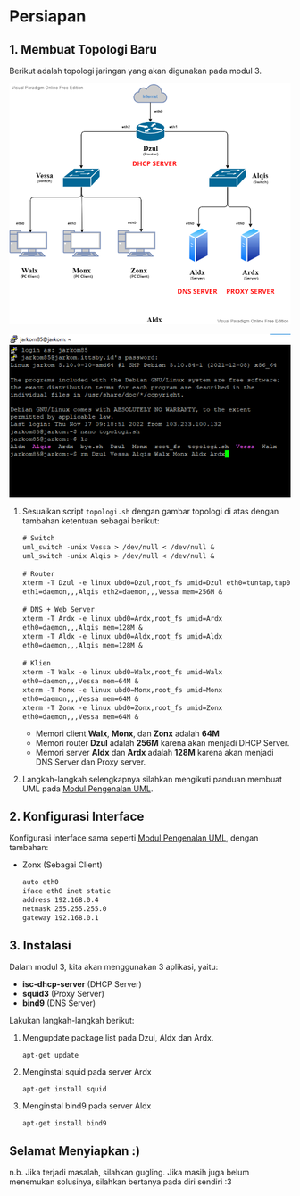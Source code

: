 # Persiapan

## 1. Membuat Topologi Baru

Berikut adalah topologi jaringan yang akan digunakan pada modul 3.

![image1.png](https://github.com/jossman14/ModulJarkomInformatikaITTS/blob/modul-3/img/image1.png?raw=true)

![image2.png](https://github.com/jossman14/ModulJarkomInformatikaITTS/blob/modul-3/img/image2.png?raw=true)

1. Sesuaikan script `topologi.sh` dengan gambar topologi di atas dengan tambahan ketentuan sebagai berikut:

   ```
   # Switch
   uml_switch -unix Vessa > /dev/null < /dev/null &
   uml_switch -unix Alqis > /dev/null < /dev/null &

   # Router
   xterm -T Dzul -e linux ubd0=Dzul,root_fs umid=Dzul eth0=tuntap,tap0 eth1=daemon,,,Alqis eth2=daemon,,,Vessa mem=256M &

   # DNS + Web Server
   xterm -T Ardx -e linux ubd0=Ardx,root_fs umid=Ardx eth0=daemon,,,Alqis mem=128M &
   xterm -T Aldx -e linux ubd0=Aldx,root_fs umid=Aldx eth0=daemon,,,Alqis mem=128M &

   # Klien
   xterm -T Walx -e linux ubd0=Walx,root_fs umid=Walx eth0=daemon,,,Vessa mem=64M &
   xterm -T Monx -e linux ubd0=Monx,root_fs umid=Monx eth0=daemon,,,Vessa mem=64M &
   xterm -T Zonx -e linux ubd0=Zonx,root_fs umid=Zonx eth0=daemon,,,Vessa mem=64M &
   ```

   - Memori client **Walx**, **Monx**, dan **Zonx** adalah **64M**
   - Memori router **Dzul** adalah **256M** karena akan menjadi DHCP Server.
   - Memori server **Aldx** dan **Ardx** adalah **128M** karena akan menjadi DNS Server dan Proxy server.
3. Langkah-langkah selengkapnya silahkan mengikuti panduan membuat UML pada [Modul Pengenalan UML](https://github.com/jossman14/ModulJarkomInformatikaITTS/tree/modul-1/modul1.5).

## 2. Konfigurasi Interface

Konfigurasi interface sama seperti [Modul Pengenalan UML](https://github.com/jossman14/ModulJarkomInformatikaITTS/tree/modul-1/modul1.5), dengan tambahan:

- Zonx (Sebagai Client)

  ```
  auto eth0
  iface eth0 inet static
  address 192.168.0.4
  netmask 255.255.255.0
  gateway 192.168.0.1
  ```

## 3. Instalasi

Dalam modul 3, kita akan menggunakan 3 aplikasi, yaitu:

- **isc-dhcp-server** (DHCP Server)
- **squid3** (Proxy Server)
- **bind9** (DNS Server)

Lakukan langkah-langkah berikut:

1. Mengupdate package list pada Dzul, Aldx dan Ardx.

   ```
   apt-get update
   ```
2. Menginstal squid pada server Ardx

   ```
   apt-get install squid
   ```
3. Menginstal bind9 pada server Aldx

   ```
   apt-get install bind9
   ```

## Selamat Menyiapkan :)

n.b. Jika terjadi masalah, silahkan gugling. Jika masih juga belum menemukan solusinya, silahkan bertanya pada diri sendiri :3

